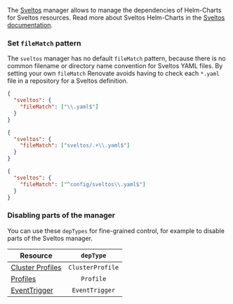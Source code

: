 The [Sveltos](https://projectsveltos.github.io/sveltos/) manager allows to manage the dependencies of Helm-Charts for Sveltos resources. Read more about Sveltos Helm-Charts in the [Sveltos documentation](https://projectsveltos.github.io/sveltos/addons/helm_charts/).

### Set `fileMatch` pattern

The `sveltos` manager has no default `fileMatch` pattern, because there is no common filename or directory name convention for Sveltos YAML files. By setting your own `fileMatch` Renovate avoids having to check each `*.yaml` file in a repository for a Sveltos definition.

```json title="If most .yaml files in your repository are for Sveltos"
{
  "sveltos": {
    "fileMatch": ["\\.yaml$"]
  }
}
```

```json title="Sveltos YAML files are in a sveltos/ directory"
{
  "sveltos": {
    "fileMatch": ["sveltos/.+\\.yaml$"]
  }
}
```

```json title="One Sveltos file in a directory"
{
  "sveltos": {
    "fileMatch": ["^config/sveltos\\.yaml$"]
  }
}
```

### Disabling parts of the manager

You can use these `depTypes` for fine-grained control, for example to disable parts of the Sveltos manager.

| Resource                                                                                |    `depType`     |
| --------------------------------------------------------------------------------------- | :--------------: |
| [Cluster Profiles](https://projectsveltos.github.io/sveltos/addons/clusterprofile/)     | `ClusterProfile` |
| [Profiles](https://projectsveltos.github.io/sveltos/addons/profile/)                    |    `Profile`     |
| [EventTrigger](https://projectsveltos.github.io/sveltos/events/addon_event_deployment/) |  `EventTrigger`  |
